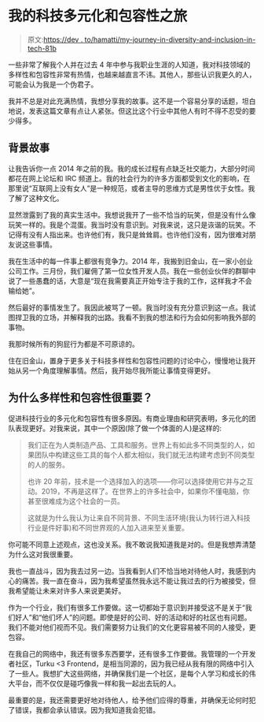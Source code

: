 # 我的科技多元化和包容性之旅

> 原文:[https://dev . to/hamatti/my-journey-in-diversity-and-inclusion-in-tech-81b](https://dev.to/hamatti/my-journey-in-diversity-and-inclusion-in-tech-81b)

一些非常了解我个人并在过去 4 年中参与我职业生涯的人知道，我对科技领域的多样性和包容性非常有热情，也越来越直言不讳。其他人，那些认识我更久的人，可能会认为我是一个伪君子。

我并不总是对此充满热情，我想分享我的故事。这不是一个容易分享的话题，坦白地说，发表这篇文章有点让人紧张。但这比这个行业中其他人有时不得不忍受的要少得多。

## [](#backstory)背景故事

让我告诉你一点 2014 年之前的我。我的成长过程有点缺乏社交能力，大部分时间都花在网上论坛和 IRC 频道上。我的社会行为的许多方面都受到文化的影响，在那里说“互联网上没有女人”是一种规范，或者主导的思维方式是男性优于女性。我了解了这种文化。

显然泄露到了我的真实生活中。我想说我开了一些不恰当的玩笑，但是没有什么像玩笑一样的。我是个混蛋。我当时没有意识到。对我来说，这只是诙谐的玩笑。不记得有没有人指出来。也许他们有，我只是耸耸肩。也许他们没有，因为很难对朋友说这些事情。

我在生活中的每一件事上都很有竞争力。2014 年，我搬到旧金山，在一家小创业公司工作。三月份，我们雇佣了第一位女性开发人员。我在一些创业伙伴的群聊中说了一些愚蠢的话，大意是“现在我需要真正开始专注于我的工作，这样我才不会输给她”。

然后最好的事情发生了。我因此被骂了一顿。我当时没有充分意识到这一点。我试图捍卫我的立场，并解释我的出路。我看不到我的想法和行为会如何影响我外部的事物。

我那时候所有的狗屁行为都是不可原谅的。

住在旧金山，置身于更多关于科技多样性和包容性问题的讨论中心，慢慢地让我开始从另一个角度理解事情。然后，我开始尽我所能让事情变得更好。

## [](#why-diversity-and-inclusion-matter)为什么多样性和包容性很重要？

促进科技行业的多元化和包容性有很多原因。有商业理由和研究表明，多元化的团队表现更好。对我来说，其中一个原因(除了做一个体面的人)是这样的:

> 我们正在为人类制造产品、工具和服务。世界上有如此多不同类型的人，如果团队中构建这些工具的每个人都太相似，我们就无法构建考虑到不同类型的人的服务。
> 
> 也许 20 年前，技术是一个选择加入的选项——你可以选择使用它并与之互动。2019，不再是这样了。在世界上的许多社会中，如果你不懂电脑，你甚至很难成为这个社会的一员。
> 
> 这就是为什么我认为让来自不同背景、不同生活环境(我认为转行进入科技行业是件好事)和不同世界观的人加入进来至关重要。

你可能不同意上述观点，这也没关系。我不敢说我知道我是对的。但是我想弄清楚为什么这对我很重要。

我也一直战斗，因为我去过另一边。当我看到人们不恰当地对待他人时，我感到内心的痛苦。我一直在奋斗，因为我希望虽然我永远不能让我过去的行为被接受，但我希望能让未来对许多人来说更美好。

作为一个行业，我们有很多工作要做。这一切都始于意识到并接受这不是关于“我们好人”和“他们坏人”的问题。即使是好的公司、好的活动和好的社区也有问题。我们不能对他们视而不见。我们需要努力让我们的文化更容易被不同的人接受，更包容。

在我自己的网络中，我还有很多东西要学，还有很多工作要做。我管理的一个开发者社区，Turku <3 Frontend，是相当同源的，因为我已经从我有限的网络中引入了一些人。我想扩大这些网络，并确保我们是一个社区，是每个人学习和成长的伟大平台，而不仅仅是碰巧像我一样和我一起出去玩的人。

最重要的是，我还需要更好地对待他人，给予他们应得的尊重，并确保无论何时犯了错误，我都会承认错误。因为我知道我会犯错。